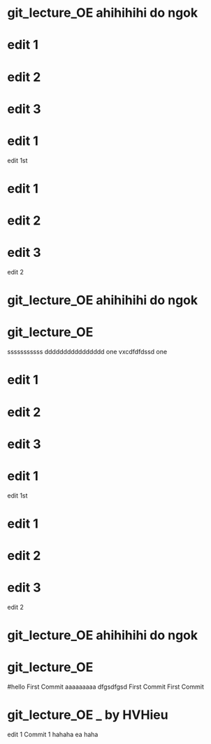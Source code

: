 # git_lecture_OE ahihihihi do ngok


# edit 1
# edit 2
# edit 3

# edit 1
 edit 1st

# edit 1
# edit 2
# edit 3
 edit 2


# git_lecture_OE ahihihihi do ngok

# git_lecture_OE
sssssssssss
dddddddddddddddd
one
vxcdfdfdssd
 one

# edit 1
# edit 2
# edit 3
# edit 1
edit 1st
# edit 1
# edit 2
# edit 3
edit 2

# git_lecture_OE ahihihihi do ngok
# git_lecture_OE
#hello
 First Commit
aaaaaaaaa
dfgsdfgsd
First Commit
 First Commit

# git_lecture_OE _ by HVHieu
edit 1
Commit 1
hahaha
ea
haha
